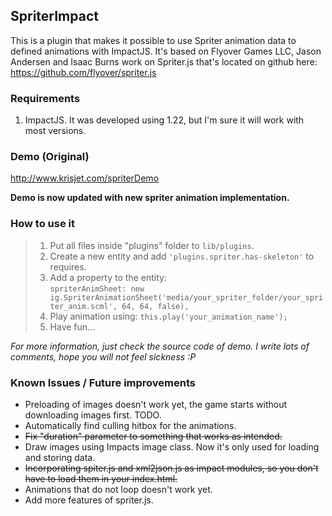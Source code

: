 ## SpriterImpact ##
This is a plugin that makes it possible to use Spriter animation data to defined animations with ImpactJS. It's based on Flyover Games LLC, Jason Andersen and Isaac Burns work on Spriter.js that's located on github here: https://github.com/flyover/spriter.js

### Requirements ###
1. ImpactJS. It was developed using 1.22, but I'm sure it will work with most versions.

### Demo (Original) ###
http://www.krisjet.com/spriterDemo

**Demo is now updated with new spriter animation implementation.**

### How to use it ###
> 1. Put all files inside "plugins" folder to `lib/plugins`.
> 2. Create a new entity and add `'plugins.spriter.has-skeleton'` to requires.
> 3. Add a property to the entity: <br>
     `spriterAnimSheet: new ig.SpriterAnimationSheet('media/your_spriter_folder/your_spriter_anim.scml', 64, 64, false),`
> 4. Play animation using: `this.play('your_animation_name');`
> 5. Have fun...

*For more information, just check the source code of demo. I write lots of comments, hope you will not feel sickness :P*


### Known Issues / Future improvements ###
* Preloading of images doesn't work yet, the game starts without downloading images first. TODO.
* Automatically find culling hitbox for the animations.
* <s>Fix "duration" parameter to something that works as intended.</s>
* Draw images using Impacts image class. Now it's only used for loading and storing data.
* <s>Incorporating spiter.js and xml2json.js as impact modules, so you don't have to load them in your index.html.</s>
* Animations that do not loop doesn't work yet.
* Add more features of spriter.js.
